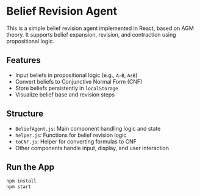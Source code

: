 # Belief Revision Agent

This is a simple belief revision agent implemented in React, based on AGM theory. It supports belief expansion, revision, and contraction using propositional logic.

## Features

- Input beliefs in propositional logic (e.g., `A→B`, `A∧B`)
- Convert beliefs to Conjunctive Normal Form (CNF)
- Store beliefs persistently in `localStorage`
- Visualize belief base and revision steps

## Structure

- `BeliefAgent.js`: Main component handling logic and state
- `helper.js`: Functions for belief revision logic
- `toCNF.js`: Helper for converting formulas to CNF
- Other components handle input, display, and user interaction

## Run the App

```bash
npm install
npm start
```
